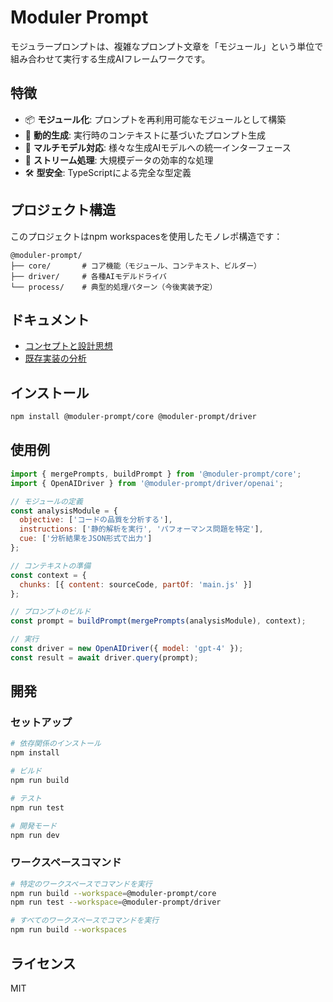 # Moduler Prompt

モジュラープロンプトは、複雑なプロンプト文章を「モジュール」という単位で組み合わせて実行する生成AIフレームワークです。

## 特徴

- 📦 **モジュール化**: プロンプトを再利用可能なモジュールとして構築
- 🔄 **動的生成**: 実行時のコンテキストに基づいたプロンプト生成
- 🎯 **マルチモデル対応**: 様々な生成AIモデルへの統一インターフェース
- 🚀 **ストリーム処理**: 大規模データの効率的な処理
- 🛠️ **型安全**: TypeScriptによる完全な型定義

## プロジェクト構造

このプロジェクトはnpm workspacesを使用したモノレポ構造です：

```
@moduler-prompt/
├── core/       # コア機能（モジュール、コンテキスト、ビルダー）
├── driver/     # 各種AIモデルドライバ
└── process/    # 典型的処理パターン（今後実装予定）
```

## ドキュメント

- [コンセプトと設計思想](./docs/IDEAS.md)
- [既存実装の分析](./docs/EXISTING_IMPLEMENTATION.md)

## インストール

```bash
npm install @moduler-prompt/core @moduler-prompt/driver
```

## 使用例

```javascript
import { mergePrompts, buildPrompt } from '@moduler-prompt/core';
import { OpenAIDriver } from '@moduler-prompt/driver/openai';

// モジュールの定義
const analysisModule = {
  objective: ['コードの品質を分析する'],
  instructions: ['静的解析を実行', 'パフォーマンス問題を特定'],
  cue: ['分析結果をJSON形式で出力']
};

// コンテキストの準備
const context = {
  chunks: [{ content: sourceCode, partOf: 'main.js' }]
};

// プロンプトのビルド
const prompt = buildPrompt(mergePrompts(analysisModule), context);

// 実行
const driver = new OpenAIDriver({ model: 'gpt-4' });
const result = await driver.query(prompt);
```

## 開発

### セットアップ

```bash
# 依存関係のインストール
npm install

# ビルド
npm run build

# テスト
npm run test

# 開発モード
npm run dev
```

### ワークスペースコマンド

```bash
# 特定のワークスペースでコマンドを実行
npm run build --workspace=@moduler-prompt/core
npm run test --workspace=@moduler-prompt/driver

# すべてのワークスペースでコマンドを実行
npm run build --workspaces
```

## ライセンス

MIT